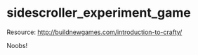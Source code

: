 sidescroller_experiment_game
============================

Resource: http://buildnewgames.com/introduction-to-crafty/

Noobs!
